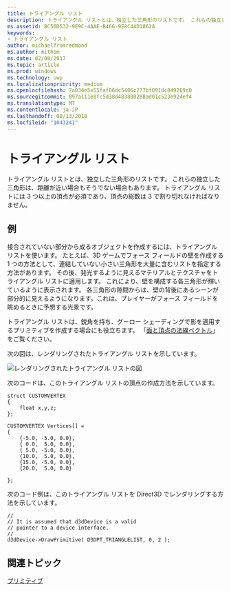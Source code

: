 ```yaml
---
title: トライアングル リスト
description: トライアングル リストとは、独立した三角形のリストです。 これらの独立した三角形は、距離が近い場合もそうでない場合もあります。 トライアングル リストには 3 つ以上の頂点が必須であり、頂点の総数は 3 で割り切れなければなりません。
ms.assetid: BC50D532-9E9C-4AAE-B466-9E8C4AD1862A
keywords:
- トライアングル リスト
author: michaelfromredmond
ms.author: mithom
ms.date: 02/08/2017
ms.topic: article
ms.prod: windows
ms.technology: uwp
ms.localizationpriority: medium
ms.openlocfilehash: 7a034e5e55faf06dc5486c277bf091dc849269d0
ms.sourcegitcommit: 897a111e8fc5d38d483800288ad01c523e924ef4
ms.translationtype: MT
ms.contentlocale: ja-JP
ms.lasthandoff: 08/13/2018
ms.locfileid: "1043241"
---
```

# <a name="triangle-lists"></a>トライアングル リスト


トライアングル リストとは、独立した三角形のリストです。 これらの独立した三角形は、距離が近い場合もそうでない場合もあります。 トライアングル リストには 3 つ以上の頂点が必須であり、頂点の総数は 3 で割り切れなければなりません。

## <a name="span-idexamplespanspan-idexamplespanspan-idexamplespanexample"></a><span id="Example"></span><span id="example"></span><span id="EXAMPLE"></span>例


接合されていない部分から成るオブジェクトを作成するには、トライアングル リストを使います。 たとえば、3D ゲームでフォース フィールドの壁を作成する 1 つの方法として、連結していない小さい三角形を大量に含むリストを指定する方法があります。 その後、発光するように見えるマテリアルとテクスチャをトライアングル リストに適用します。 これにより、壁を構成する各三角形が輝いているように表示されます。 各三角形の隙間からは、壁の背後にあるシーンが部分的に見えるようになります。これは、プレイヤーがフォース フィールドを眺めるときに予想する光景です。

トライアングル リストは、鋭角を持ち、グーロー シェーディングで影を適用するプリミティブを作成する場合にも役立ちます。 「[面と頂点の法線ベクトル](face-and-vertex-normal-vectors.md)」をご覧ください。

次の図は、レンダリングされたトライアングル リストを示しています。

![レンダリングされたトライアングル リストの図](images/trilist.png)

次のコードは、このトライアングル リストの頂点の作成方法を示しています。

```
struct CUSTOMVERTEX
{
    float x,y,z;
};

CUSTOMVERTEX Vertices[] = 
{
    {-5.0, -5.0, 0.0},
    { 0.0,  5.0, 0.0},
    { 5.0, -5.0, 0.0},
    {10.0,  5.0, 0.0},
    {15.0, -5.0, 0.0},
    {20.0,  5.0, 0.0}

};
```

次のコード例は、このトライアングル リストを Direct3D でレンダリングする方法を示しています。

```
//
// It is assumed that d3dDevice is a valid
// pointer to a device interface.
//
d3dDevice->DrawPrimitive( D3DPT_TRIANGLELIST, 0, 2 );
```

## <a name="span-idrelated-topicsspanrelated-topics"></a><span id="related-topics"></span>関連トピック


[プリミティブ](primitives.md)

 

 




